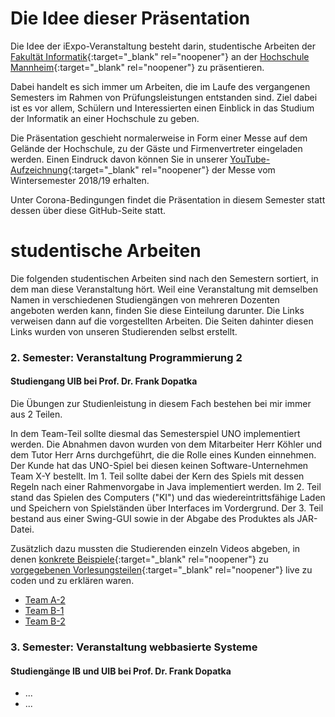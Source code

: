 # Die Idee dieser Präsentation

Die Idee der iExpo-Veranstaltung besteht darin, studentische Arbeiten der [Fakultät Informatik](https://www.informatik.hs-mannheim.de/){:target="_blank" rel="noopener"} an der [Hochschule Mannheim](https://www.hs-mannheim.de/){:target="_blank" rel="noopener"} zu präsentieren.

Dabei handelt es sich immer um Arbeiten, die im Laufe des vergangenen Semesters im Rahmen von Prüfungsleistungen entstanden sind. Ziel dabei ist es vor allem, Schülern und Interessierten einen Einblick in das Studium der Informatik an einer Hochschule zu geben.

Die Präsentation geschieht normalerweise in Form einer Messe auf dem Gelände der Hochschule, zu der Gäste und Firmenvertreter eingeladen werden. Einen Eindruck davon können Sie in unserer [YouTube-Aufzeichnung](https://www.youtube.com/watch?v=riXYHv8wnS4){:target="_blank" rel="noopener"} der Messe vom Wintersemester 2018/19 erhalten.

Unter Corona-Bedingungen findet die Präsentation in diesem Semester statt dessen über diese GitHub-Seite statt.

# studentische Arbeiten

Die folgenden studentischen Arbeiten sind nach den Semestern sortiert, in dem man diese Veranstaltung hört. Weil eine Veranstaltung mit demselben Namen in verschiedenen Studiengängen von mehreren Dozenten angeboten werden kann, finden Sie diese Einteilung darunter. Die Links verweisen dann auf die vorgestellten Arbeiten. Die Seiten dahinter diesen Links wurden von unseren Studierenden selbst erstellt.

### 2. Semester: Veranstaltung Programmierung 2

#### Studiengang UIB bei Prof. Dr. Frank Dopatka

Die Übungen zur Studienleistung in diesem Fach bestehen bei mir immer aus 2 Teilen. 

In dem Team-Teil sollte diesmal das Semesterspiel UNO implementiert werden. Die Abnahmen davon wurden von dem Mitarbeiter Herr Köhler und dem Tutor Herr Arns durchgeführt, die die Rolle eines Kunden einnehmen. Der Kunde hat das UNO-Spiel bei diesen keinen Software-Unternehmen Team X-Y bestellt. Im 1. Teil sollte dabei der Kern des Spiels mit dessen Regeln nach einer Rahmenvorgabe in Java implementiert werden. Im 2. Teil stand das Spielen des Computers ("KI") und das wiedereintrittsfähige Laden und Speichern von Spielständen über Interfaces im Vordergrund. Der 3. Teil bestand aus einer Swing-GUI sowie in der Abgabe des Produktes als JAR-Datei.

Zusätzlich dazu mussten die Studierenden einzeln Videos abgeben, in denen [konkrete Beispiele](https://www.youtube.com/playlist?list=PL35XGjy0AQAqO6LcxLlV3cumtFkb9PmS0){:target="_blank" rel="noopener"} zu [vorgegebenen Vorlesungsteilen](https://www.youtube.com/playlist?list=PL35XGjy0AQAr5JtCR2mFJ4My8iicuNH7W){:target="_blank" rel="noopener"} live zu coden und zu erklären waren.

* [Team A-2](DOP_PR2_A2/)
* [Team B-1](DOP_PR2_B1/)
* [Team B-2](DOP_PR2_B2/)

### 3. Semester: Veranstaltung webbasierte Systeme

#### Studiengänge IB und UIB bei Prof. Dr. Frank Dopatka

* ...
* ...





